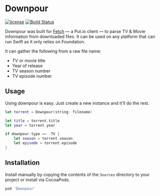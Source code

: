 # Downpour
[![license](https://img.shields.io/github/license/mashape/apistatus.svg?maxAge=2592000)](https://github.com/steve228uk/Downpour/blob/master/LICENSE) [![Build Status](https://travis-ci.org/steve228uk/Downpour.svg?branch=master)](https://travis-ci.org/steve228uk/Downpour)

Downpour was built for [Fetch](http://getfetchapp.com) — a Put.io client — to parse TV & Movie information from downloaded files. It can be used on any platform that can run Swift as it only relies on Foundation.

It can gather the following from a raw file name:

- TV or movie title
- Year of release
- TV season number
- TV episode number

## Usage

Using downpour is easy. Just create a new instance and it'll do the rest.

```swift
let torrent = Downpour(string: filename)

let title = torrent.title
let year = torrent.year

if downpour.type == .TV {
    let season = torrent.season
    let episode = torrent.episode
}
```

## Installation

Install manually by copying the contents of the `Sources` directory to your project or install via CocoaPods.

```ruby
pod 'Downpour'
```
